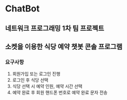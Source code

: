 # ChatBot
## 네트워크 프로그래밍 1차 팀 프로젝트
## 소켓을 이용한 식당 예약 챗봇 콘솔 프로그램
### 요구사항
1. 회원가입 또는 로그인 진행
2. 로그인 후 식당 선택
3. 식당 선택 시 예약 인원, 예약 시간 선택
4. 예약 완료 후 회원 핸드폰 번호로 예약 완료 문자 전송
